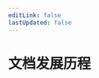 ```yaml
---
editLink: false
lastUpdated: false
---
```

<main>
  <h1>文档发展历程</h1>
  <section class="boxes-container" ref="main">
    <div class="timeline">
    <div class="stage" v-for="stage in stages" :key="stage.id" :data-stage="stage.id">
      <h2>{{ stage.title }}</h2>
      <p>{{ stage.description }}</p>
    </div>
  </div>
  </section>
</main>

<script setup>
import { onMounted, ref } from 'vue'
import gsap  from 'gsap'
import { ScrollTrigger } from 'gsap/dist/ScrollTrigger'

onMounted(() => {
 gsap.registerPlugin(ScrollTrigger);

      const stageElements = document.querySelectorAll('.stage');

      stageElements.forEach(stage => {
        gsap.fromTo(stage,
          { opacity: 0, y: 50 },
          {
            opacity: 1,
            y: 0,
            scrollTrigger: {
              trigger: stage,
              start: 'top 80%',
              end: 'top 30%',
              scrub: true,
              markers: false
            }
          }
        );
      });
})

const stages = ref([
  { id: 1, title: '初步规划', description: '确定动画的目标、类型和所需资源。' },
  { id: 2, title: '动画设计', description: '设计动画的具体效果和实现方式。' },
  { id: 3, title: '动画实现', description: '使用GSAP实现设计好的动画效果。' },
  { id: 4, title: '测试与反馈', description: '确保动画在所有目标设备和浏览器上正常运行。' },
  { id: 5, title: '部署与维护', description: '将动画效果发布到生产环境，并进行后续维护。' }
])

</script>

<style scoped lang="scss">
.box {
  width: 60px;
  height: 60px;
  background: linear-gradient( 114.41deg, #0ae448 20.74%, #abff84 65.5% );
}

.timeline {
  width: 80%;
  margin: 50px auto;
  position: relative;
  padding: 20px;
}

.stage {
  background-color: white;
  border-radius: 8px;
  padding: 20px;
  margin-bottom: 30px;
  opacity: 0;
  transform: translateY(50px);
  box-shadow: 0 2px 8px rgba(0, 0, 0, 0.1);
  transition: opacity 0.3s, transform 0.3s;
}

.stage h2 {
  margin-top: 0;
  color: #2c3e50;
}

.stage p {
  color: #7f8c8d;
}

.stage::before {
  content: attr(data-stage);
  position: absolute;
  left: -30px;
  top: 20px;
  background-color: #3498db;
  color: white;
  width: 30px;
  height: 30px;
  display: flex;
  align-items: center;
  justify-content: center;
  border-radius: 50%;
  font-weight: bold;
}
</style>

